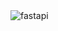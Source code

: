 <img src="https://blog.ineat-group.com/wp-content/uploads/2021/02/fastapi-logo.png" alt="fastapi"/>
